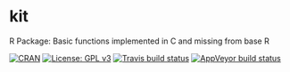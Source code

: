 # kit
R Package: Basic functions implemented in C and missing from base R

[![CRAN](https://cranchecks.info/badges/flavor/devel/kit)](https://cran.r-project.org/web/checks/check_results_kit.html)
[![License: GPL v3](https://img.shields.io/github/license/2005m/kit)](https://www.gnu.org/licenses/gpl-3.0)
[![Travis build status](https://travis-ci.org/2005m/kit.svg?branch=master)](https://travis-ci.org/2005m/kit)
[![AppVeyor build status](https://ci.appveyor.com/api/projects/status/github/2005m/kit?branch=master&svg=true)](https://ci.appveyor.com/project/2005m/kit/branch/master)
